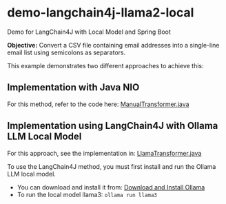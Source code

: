 # demo-langchain4j-llama2-local
Demo for LangChain4J with Local Model and Spring Boot

**Objective:**
Convert a CSV file containing email addresses into a single-line email list using semicolons as separators.

This example demonstrates two different approaches to achieve this:

## Implementation with Java NIO 
For this method, refer to the code here: [ManualTransformer.java](https://github.com/lofidewanto/demo-langchain4j-llama2-local/blob/main/src/main/java/com/example/demo/ManualTransformer.java)

## Implementation using LangChain4J with Ollama LLM Local Model
For this approach, see the implementation in: [LlamaTransformer.java](https://github.com/lofidewanto/demo-langchain4j-llama2-local/blob/main/src/main/java/com/example/demo/LlamaTransformer.java)

To use the LangChain4J method, you must first install and run the Ollama LLM local model. 
- You can download and install it from: [Download and Install Ollama](https://ollama.com/download)
- To run the local model llama3: `ollama run llama3`